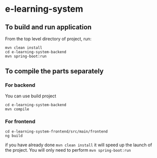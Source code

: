 # e-learning-system

## To build and run application
From the top level directory of project, run: 
```
mvn clean install
cd e-learning-system-backend
mvn spring-boot:run
```
## To compile the parts separately
### For backend
You can use build project
```
cd e-learning-system-backend
mvn compile
```
### For frontend
```
cd e-learning-system-frontend/src/main/frontend
ng build
```

if you have already done `mvn clean install` it will speed up the launch of the project.
You will only need to perform `mvn spring-boot:run`